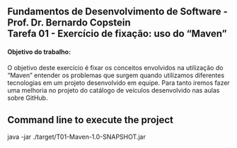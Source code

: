 <h2>Fundamentos de Desenvolvimento de Software - Prof. Dr. Bernardo Copstein
<br/>Tarefa 01 - Exercício de fixação: uso do “Maven”</h2>

<h4>Objetivo do trabalho:</h4>
O objetivo deste exercício é fixar os conceitos envolvidos na utilização do “Maven” entender os
problemas que surgem quando utilizamos diferentes tecnologias em um projeto desenvolvido
em equipe. Para tanto iremos fazer uma melhoria no projeto do catálogo de veículos
desenvolvido nas aulas sobre GitHub.

## Command line to execute the project
java -jar ./target/T01-Maven-1.0-SNAPSHOT.jar
